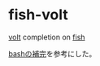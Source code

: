# fish-volt
[volt](https://github.com/vim-volt/volt) completion on [fish](https://github.com/fish-shell/fish-shell)

[bashの補完](https://github.com/vim-volt/volt/blob/master/_contrib/completion/bash)を参考にした。
